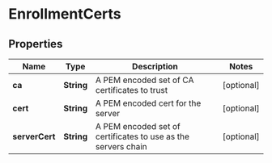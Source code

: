 

# EnrollmentCerts


## Properties

| Name | Type | Description | Notes |
|------------ | ------------- | ------------- | -------------|
|**ca** | **String** | A PEM encoded set of CA certificates to trust |  [optional] |
|**cert** | **String** | A PEM encoded cert for the server |  [optional] |
|**serverCert** | **String** | A PEM encoded set of certificates to use as the servers chain |  [optional] |



